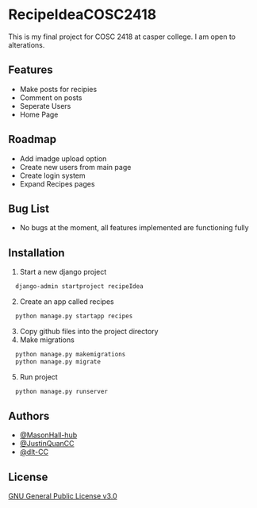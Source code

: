 
# RecipeIdeaCOSC2418

This is my final project for COSC 2418 at casper college. I am open to alterations.


## Features

- Make posts for recipies
- Comment on posts
- Seperate Users
- Home Page 


## Roadmap

- Add imadge upload option
- Create new users from main page
- Create login system
- Expand Recipes pages

## Bug List

- No bugs at the moment, all features implemented are functioning fully


## Installation

  1. Start a new django project

```bash
  django-admin startproject recipeIdea
```

2. Create an app called recipes

```bash
  python manage.py startapp recipes
```
3. Copy github files into the project directory
4. Make migrations
```bash
  python manage.py makemigrations
  python manage.py migrate
```
5. Run project
```bash
  python manage.py runserver
```
## Authors

- [@MasonHall-hub](https://github.com/MasonHall-hub)
- [@JustinQuanCC](https://github.com/JustinQuanCC)
- [@dlt-CC](https://github.com/dlt-CC)


## License

[GNU General Public License v3.0](https://www.gnu.org/licenses/why-not-lgpl.html)

